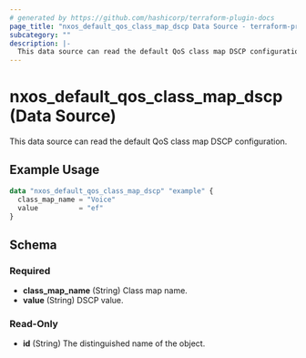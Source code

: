 ```yaml
---
# generated by https://github.com/hashicorp/terraform-plugin-docs
page_title: "nxos_default_qos_class_map_dscp Data Source - terraform-provider-nxos"
subcategory: ""
description: |-
  This data source can read the default QoS class map DSCP configuration.
---
```


# nxos_default_qos_class_map_dscp (Data Source)

This data source can read the default QoS class map DSCP configuration.

## Example Usage

```terraform
data "nxos_default_qos_class_map_dscp" "example" {
  class_map_name = "Voice"
  value          = "ef"
}
```

<!-- schema generated by tfplugindocs -->
## Schema

### Required

- **class_map_name** (String) Class map name.
- **value** (String) DSCP value.

### Read-Only

- **id** (String) The distinguished name of the object.


